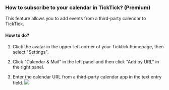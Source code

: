 ### How to subscribe to your calendar in TickTick? (Premium)

This feature allows you to add events from a third-party calendar to TickTick.

#### **How to do?**

1. Click the avatar in the upper-left corner of your Ticktick homepage, then select "Settings".

2. Click "Calendar & Mail" in the left panel and then click "Add by URL" in the right panel.

3. Enter the calendar URL from a third-party calendar app in the text entry field. ![](../../../images/ticktick-web-version/calendar-subscription/2.7.2.png)

